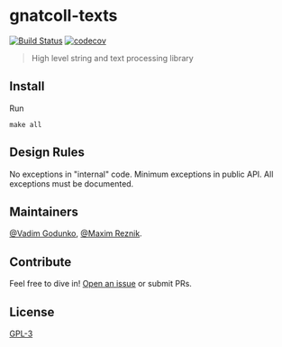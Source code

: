 # gnatcoll-texts

[![Build Status](https://travis-ci.org/godunko/gnatcoll-texts.svg?branch=master)](https://travis-ci.org/godunko/gnatcoll-texts)
[![codecov](https://codecov.io/gh/godunko/gnatcoll-texts/branch/master/graph/badge.svg)](https://codecov.io/gh/godunko/gnatcoll-texts)

> High level string and text processing library

## Install

Run
```
make all
```

Design Rules
------------

No exceptions in "internal" code. Minimum exceptions in public API. All
exceptions must be documented.


## Maintainers

[@Vadim Godunko](https://github.com/godunko),
[@Maxim Reznik](https://github.com/reznikmm).

## Contribute

Feel free to dive in!
[Open an issue](https://github.com/godunko/gnatcoll-texts/issues/new)
or submit PRs.

## License

[GPL-3](LICENSE)
